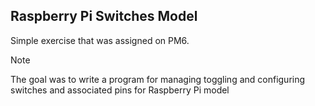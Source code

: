 ## Raspberry Pi Switches Model

Simple exercise that was assigned on PM6. 

> [!NOTE]
> The goal was to write a program for managing toggling and configuring switches and associated pins for Raspberry Pi model
